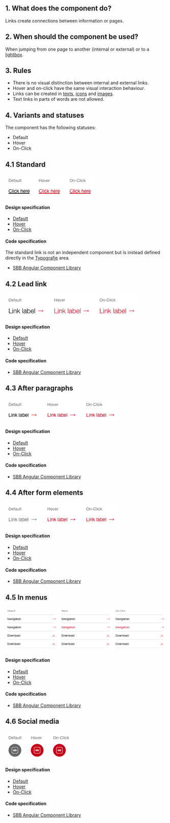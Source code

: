 ## 1. What does the component do?
Links create connections between information or pages.

## 2. When should the component be used?
When jumping from one page to another (internal or external) or to a [lightbox](https://digital.sbb.ch/en/websites/components/lightbox).

## 3. Rules
* There is no visual distinction between internal and external links.
* Hover and on-click have the same visual interaction behaviour.
* Links can be created in [texts](https://digital.sbb.ch/en/websites/basics/text), [icons](https://digital.sbb.ch/en/websites/basics/icon) and [images](https://digital.sbb.ch/en/websites/basics/images).
* Text links in parts of words are not allowed.

## 4. Variants and statuses
The component has the following statuses:
* Default
* Hover
* On-Click

## 4.1 Standard
![Image of the link component in the standard variant](https://raw.githubusercontent.com/sbb-design-systems/design-system-website-documentation/master/documentation/components/link/images/link_copy.png 'class: image')

#### Design specification
* [Default](https://www.sketch.com/s/80f12b3b-58e5-4b4c-98cd-c553bae18db0/a/EwG15q#Inspector)
* [Hover](https://www.sketch.com/s/80f12b3b-58e5-4b4c-98cd-c553bae18db0/a/j9rRWb#Inspector)
* [On-Click](https://www.sketch.com/s/80f12b3b-58e5-4b4c-98cd-c553bae18db0/a/dKjaQj#Inspector)

#### Code specification
The standard link is not an independent component but is instead defined directly in the [Typografie](https://digital.sbb.ch/en/websites/basics/typography) area.
* [SBB Angular Component Library](https://angular.app.sbb.ch/angular/introduction/typography?variant=standard)

## 4.2 Lead link 
![Image of the link component for use in a lead text](https://raw.githubusercontent.com/sbb-design-systems/design-system-website-documentation/master/documentation/components/link/images/link_lead.png 'class: image')

#### Design specification
* [Default](https://www.sketch.com/s/80f12b3b-58e5-4b4c-98cd-c553bae18db0/a/zAKM0l#Inspector)
* [Hover](https://www.sketch.com/s/80f12b3b-58e5-4b4c-98cd-c553bae18db0/a/ZAnz9v#Inspector)
* [On-Click](https://www.sketch.com/s/80f12b3b-58e5-4b4c-98cd-c553bae18db0/a/J9Jw5M#Inspector)

#### Code specification
* [SBB Angular Component Library](https://angular.app.sbb.ch/angular/components/button?variant=standard)

## 4.3 After paragraphs
![Image of the link component for use after a paragraph](https://raw.githubusercontent.com/sbb-design-systems/design-system-website-documentation/master/documentation/components/link/images/link_paragraph.png 'class: image')

#### Design specification
* [Default](https://www.sketch.com/s/80f12b3b-58e5-4b4c-98cd-c553bae18db0/a/vOQPm1#Inspector)
* [Hover](https://www.sketch.com/s/80f12b3b-58e5-4b4c-98cd-c553bae18db0/a/4e5zLx#Inspector)
* [On-Click](https://www.sketch.com/s/80f12b3b-58e5-4b4c-98cd-c553bae18db0/a/ewdA9z#Inspector)

#### Code specification
* [SBB Angular Component Library](https://angular.app.sbb.ch/angular/components/button?variant=standard)

## 4.4 After form elements
![Image of the link component for use after form elements](https://raw.githubusercontent.com/sbb-design-systems/design-system-website-documentation/master/documentation/components/link/images/link_form.png 'class: image')

#### Design specification
* [Default](https://www.sketch.com/s/80f12b3b-58e5-4b4c-98cd-c553bae18db0/a/GLdV5Y#Inspector)
* [Hover](https://www.sketch.com/s/80f12b3b-58e5-4b4c-98cd-c553bae18db0/a/OzRE58#Inspector)
* [On-Click](https://www.sketch.com/s/80f12b3b-58e5-4b4c-98cd-c553bae18db0/a/mjKVdz#Inspector)

#### Code specification
* [SBB Angular Component Library](https://angular.app.sbb.ch/angular/components/button?variant=standard)

## 4.5 In menus
![Image of the link component in menus](https://raw.githubusercontent.com/sbb-design-systems/design-system-website-documentation/master/documentation/components/link/images/link_menu.png 'class: image')

#### Design specification
* [Default](https://www.sketch.com/s/80f12b3b-58e5-4b4c-98cd-c553bae18db0/a/DKwR5q#Inspector)
* [Hover](https://www.sketch.com/s/80f12b3b-58e5-4b4c-98cd-c553bae18db0/a/apaO5v#Inspector)
* [On-Click](https://www.sketch.com/s/80f12b3b-58e5-4b4c-98cd-c553bae18db0/a/ApRlqz#Inspector)

#### Code specification
* [SBB Angular Component Library](https://angular.app.sbb.ch/angular/components/button?variant=standard)

## 4.6 Social media
![Image of the link component to jump to a social media channel](https://raw.githubusercontent.com/sbb-design-systems/design-system-website-documentation/master/documentation/components/link/images/link_icon.png 'class: image')

#### Design specification
* [Default](https://www.sketch.com/s/80f12b3b-58e5-4b4c-98cd-c553bae18db0/a/0Z7bqO#Inspector)
* [Hover](https://www.sketch.com/s/80f12b3b-58e5-4b4c-98cd-c553bae18db0/a/lgGpj4#Inspector)
* [On-Click](https://www.sketch.com/s/80f12b3b-58e5-4b4c-98cd-c553bae18db0/a/kPQ199#Inspector)

#### Code specification
* [SBB Angular Component Library](https://angular.app.sbb.ch/angular/components/button?variant=standard)
